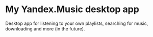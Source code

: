 # My Yandex.Music desktop app

Desktop app for listening to your own playlists, searching for music, downloading and more (in the future).

